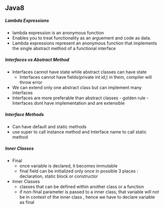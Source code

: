 ## Java8

##### Lambda Expressions
- lambda expression is an anonymous function
- Enables you to treat functionality as an arguement and code as data.
- Lambda expressions represent an anonymous function that implements the single abstract method of a functional interface

##### Interfaces vs Abstract Method
- Interfaces cannot have state while abstract classes can have state
	-	Interfaces cannot have fields(private int id;) in them, compiler will throw error
- We can extend only one abstract class but can implement many interfaces
- Interfaces are more preferable than abstract classes - golden rule - Interfaces dont have implementation and are extensible

##### Interface Methods
- Can have default and static methods
- use super to call instance method and Interface name to call static method

##### Inner Classes
- Final
	- 	once variable is declared, it becomes immutable
	- 	final field can be initialized only once in possible 3 places : declaration, static block or constructor
- Inner Classes
	-	classes that can be defined within another class or a function
	-	if non-final parameter is passed to a inner class, that variable will not be in context of the inner class , hence we have to declare variable as final